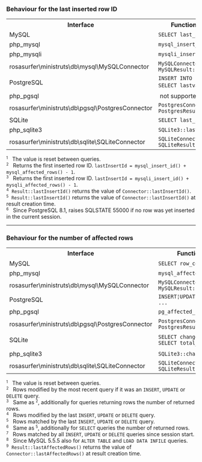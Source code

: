 
### Behaviour for the last inserted row ID

<table>
<tr>
    <th nowrap> Interface </th>
    <th nowrap> Function returns value for </th>
    <th nowrap> Previous queries </th>
    <th nowrap> Most recent query <small><sup>1</sup></small> </th>
</tr>

<tr>
    <td nowrap>                MySQL </td>
    <td nowrap>                <code>SELECT last_insert_id()</code> </td>
    <td nowrap align="center"> yes </td>
    <td nowrap align="center"> - </td>
</tr>
<tr>
    <td nowrap>                php_mysql </td>
    <td nowrap>                <code>mysql_insert_id()</code> </td>
    <td nowrap align="center"> - </td>
    <td nowrap align="center"> &nbsp; yes <small><sup>2</sup></small> </td>
</tr>
<tr>
    <td nowrap>                php_mysqli </td>
    <td nowrap>                <code>mysqli_insert_id()</code> </td>
    <td nowrap align="center"> - </td>
    <td nowrap align="center"> &nbsp; yes <small><sup>3</sup></small> </td>
</tr>
<tr>
    <td nowrap>                rosasurfer\ministruts\db\mysql\MySQLConnector </td>
    <td nowrap>                <code>MySQLConnector::lastInsertId()</code><br><code>MySQLResult::lastInsertId()</code> </td>
    <td nowrap align="center"> &nbsp; yes <small><sup>5</sup></small> </td>
    <td nowrap align="center"> - </td>
</tr>
<tr>
    <td nowrap>                PostgreSQL </td>
    <td nowrap>                <code>INSERT INTO ... RETURNING ...</code><br><code>SELECT lastval()</code> <small><sup>6</sup></small> </td>
    <td nowrap align="center"> -<br>yes </td>
    <td nowrap align="center"> yes<br>- </td>
</tr>
<tr>
    <td nowrap>                php_pgsql </td>
    <td nowrap>                &nbsp;not supported </td>
    <td nowrap align="center"> &nbsp; </td>
    <td nowrap align="center"> &nbsp; </td>
</tr>
<tr>
    <td nowrap>                rosasurfer\ministruts\db\pgsql\PostgresConnector </td>
    <td nowrap>                <code>PostgresConnector::lastInsertId()</code><br><code>PostgresResult::lastInsertId()</code> </td>
    <td nowrap align="center"> &nbsp; yes <small><sup>4</sup></small> </td>
    <td nowrap align="center"> &nbsp; </td>
</tr>
<tr>
    <td nowrap>                SQLite </td>
    <td nowrap>                <code>SELECT last_insert_rowid()</code> </td>
    <td nowrap align="center"> yes </td>
    <td nowrap align="center"> - </td>
</tr>
<tr>
    <td nowrap>                php_sqlite3 </td>
    <td nowrap>                <code>SQLite3::lastInsertRowID()</code> </td>
    <td nowrap align="center"> yes </td>
    <td nowrap align="center"> - </td>
</tr>
<tr>
    <td nowrap>                rosasurfer\ministruts\db\sqlite\SQLiteConnector </td>
    <td nowrap>                <code>SQLiteConnector::lastInsertId()</code><br><code>SQLiteResult::lastInsertId()</code> </td>
    <td nowrap align="center"> &nbsp; yes <small><sup>5</sup></small> </td>
    <td nowrap align="center"> - </td>
</tr>
</table>

<small><sup>1</sup></small> &nbsp; The value is reset between queries.  
<small><sup>2</sup></small> &nbsp; Returns the first inserted row ID. `lastInsertId = mysql_insert_id() + mysql_affected_rows() - 1`.  
<small><sup>3</sup></small> &nbsp; Returns the first inserted row ID. `lastInsertId = mysqli_insert_id() + mysqli_affected_rows() - 1`.  
<small><sup>4</sup></small> &nbsp;`Result::lastInsertId()` returns the value of `Connector::lastInsertId()`.  
<small><sup>5</sup></small> &nbsp;`Result::lastInsertId()` returns the value of `Connector::lastInsertId()` at result creation time.  
<small><sup>6</sup></small> &nbsp; Since PostgreSQL 8.1, raises SQLSTATE 55000 if no row was yet inserted in the current session.  

_ _ _

### Behaviour for the number of affected rows

<table>
<tr>
    <th nowrap> Interface </th>
    <th nowrap> Function returns value for </th>
    <th nowrap> Previous queries </th>
    <th nowrap> Most recent query <small><sup>1</sup></small> </th>
</tr>

<tr>
    <td nowrap>                MySQL </td>
    <td nowrap>                <code>SELECT row_count()</code> </td>
    <td nowrap align="center"> - </td>
    <td nowrap align="center"> &nbsp;&nbsp;&nbsp; yes <small><sup>2 8</sup></small> </td>
</tr>
<tr>
    <td nowrap>                php_mysql </td>
    <td nowrap>                <code>mysql_affected_rows()</code> </td>
    <td nowrap align="center"> - </td>
    <td nowrap align="center"> &nbsp;&nbsp;&nbsp; yes <small><sup>3 8</sup></small> </td>
</tr>
<tr>
    <td nowrap>                rosasurfer\ministruts\db\mysql\MySQLConnector </td>
    <td nowrap>                <code>MySQLConnector::lastAffectedRows()</code><br><code>MySQLResult::lastAffectedRows()</code> </td>
    <td nowrap align="center"> &nbsp;&nbsp;&nbsp;&nbsp;&nbsp; yes <small><sup>4 8 9</sup></small> </td>
    <td nowrap align="center"> - </td>
</tr>
<tr>
    <td nowrap>                PostgreSQL </td>
    <td nowrap>                <code>INSERT&brvbar;UPDATE&brvbar;DELETE &#46;.. RETURNING &#46;..</code> </td>
    <td nowrap align="center"> &nbsp; yes <small><sup>2</sup></small> </td>
    <td nowrap align="center"> &nbsp; </td>
</tr>
<tr>
    <td nowrap>                php_pgsql </td>
    <td nowrap>                <code>pg_affected_rows()</code> </td>
    <td nowrap align="center"> - </td>
    <td nowrap align="center"> &nbsp;&nbsp;&nbsp; yes <small><sup>5 6</sup></small> </td>
</tr>
<tr>
    <td nowrap>                rosasurfer\ministruts\db\pgsql\PostgresConnector </td>
    <td nowrap>                <code>PostgresConnector::lastAffectedRows()</code><br><code>PostgresResult::lastAffectedRows()</code> </td>
    <td nowrap align="center"> &nbsp;&nbsp;&nbsp; yes <small><sup>5 9</sup></small> </td>
    <td nowrap align="center"> &nbsp; </td>
</tr>
<tr>
    <td nowrap>                SQLite </td>
    <td nowrap>                <code>SELECT changes()</code><br><code>SELECT total_changes()</code> </td>
    <td nowrap align="center"> &nbsp; yes <small><sup>5</sup></small><br>&nbsp; yes <small><sup>7</sup></small> </td>
    <td nowrap align="center"> - </td>
</tr>
<tr>
    <td nowrap>                php_sqlite3 </td>
    <td nowrap>                <code>SQLite3::changes()</code> </td>
    <td nowrap align="center"> &nbsp; yes <small><sup>5</sup></small> </td>
    <td nowrap align="center"> - </td>
</tr>
<tr>
    <td nowrap>                rosasurfer\ministruts\db\sqlite\SQLiteConnector </td>
    <td nowrap>                <code>SQLiteConnector::lastAffectedRows()</code><br><code>SQLiteResult::lastAffectedRows()</code> </td>
    <td nowrap align="center"> &nbsp;&nbsp;&nbsp; yes <small><sup>5 9</sup></small> </td>
    <td nowrap align="center"> - </td>
</tr>
</table>

<small><sup>1</sup></small> &nbsp; The value is reset between queries.  
<small><sup>2</sup></small> &nbsp; Rows modified by the most recent query if it was an `INSERT`, `UPDATE` or `DELETE` query.  
<small><sup>3</sup></small> &nbsp; Same as <small><sup>2</sup></small>, additionally for queries returning rows the number of returned rows.  
<small><sup>4</sup></small> &nbsp; Rows modified by the last `INSERT`, `UPDATE` or `DELETE` query.  
<small><sup>5</sup></small> &nbsp; Rows matched by the last `INSERT`, `UPDATE` or `DELETE` query.  
<small><sup>6</sup></small> &nbsp; Same as <small><sup>5</sup></small>, additionally for `SELECT` queries the number of returned rows.  
<small><sup>7</sup></small> &nbsp; Rows matched by all `INSERT`, `UPDATE` or `DELETE` queries since session start.  
<small><sup>8</sup></small> &nbsp; Since MySQL 5.5.5 also for `ALTER TABLE` and `LOAD DATA INFILE` queries.  
<small><sup>9</sup></small> &nbsp;`Result::lastAffectedRows()` returns the value of `Connector::lastAffectedRows()` at result creation time.  
